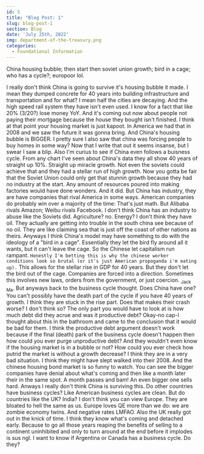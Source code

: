 ```yaml
---
id: 5
title: "Blog Post: 1"
slug: blog-post-1
section: Blog
date: 'July 25th, 2022'
img: department-of-the-treasury.png
categories:
  - Foundational Information
---
```

<!-- bro I really need more pictures -->

China housing bubble; then start then soviet union growth; bird in a cage; who has a cycle?; europoor lol.

<!--more-->

I really don't think China is going to survive it's housing bubble it made. I mean they dumped concrete for 40 years into building infrastructure and transportation and for what? I mean half the cities are decaying. And the high speed rail system they have isn't even used. I know for a fact that like 20% (3/20?) lose money YoY. And it's coming out now about people not paying their mortgage because the house they bought isn't finished. I think at that point your housing market is just kapoot. In America we had that in 2008 and we saw the future it was gonna bring. And China's housing bubble is BIGGER. I pretty sure I also saw that china was forcing people to buy homes in some way? Now that I write that out it seems insanse, but I swear I saw a blip. Also I'm curius to see if China even follows a buisness cycle. From any chart I've seen about China's data they all show 40 years of straight up 10%. Straight up miracle growth. Not even the soviets could achieve that and they had a stellar run of high growth. Now you gotta be fair that the Soviet Union could only get that stunnin growth because they had no industry at the start. Any amount of resources poured into making factories would have done wonders. And it did. But China has industry, they are have companies that rival America in some ways. American companies do probably win over a majority of the time: That's just math. But Alibaba rivals Amazon; Weibu rivals Facebook. I don't think China has an industry to abuse like the Soviets did. Agriculture? no. Energy? I don't think they have oil. They actually are getting into trouble in the south china see because of no oil. They are like claiming sea that is just off the coast of other nations as theirs. Anyways I think China's model may have something to do with the ideology of a "bird in a cage". Essentially they let the bird fly around all it wants, but it can't leave the cage. So the Chinese let capitalism run rampant. ```Honestly I'm betting this is why the chinese worker conditions look so brutal (or it's just American propoganda i'm eating up).``` This allows for the stellar rise in GDP for 40 years. But they don't let the bird out of the cage. Companies are forced into a direction. Sometimes this involves new laws, orders from the government, or just coercion. <sub>Jack Ma</sub>. But anyways back to the business cycle thought. Does China have one? You can't possibly have the death part of the cycle if you have 40 years of growth. I think they are stuck in the rise part. Does that makes their crash worse? I don't think so? The only part you would have to look at is how much debt did they acrue and was it productive debt? Okay-no cap-I thought about this in the bathroom and came to the conclusion that it would be bad for them. I think the productive debt argument doesn't work because if the final (death) park of the business cycle doesn't happen then how could you ever purge unproductive debt? And they wouldn't even know if the housing market is in a bubble or not? How could you ever check how putrid the market is without a growth decrease? I think they are in a very bad situation. I think they might have slept walked into their 2008. And the chinese housing bond market is so funny to watch. You can see the bigger companies have denial about what's coming and then like a month later their in the same spot. A month passes and bam! An even bigger one sells hard. Anways I really don't think China is surviving this. Do other countries have business cycles? Like American business cycles are clean. But do countries like the UK? India? I don't think you can view Europe. They are bloated to hell the same as us. Europe loves QE more than we do: we are zombie economy twins. And negative rates LMFAO. Also the UK really got out in the knick of time. I think they know what's coming and detached early. Because to go all those years reaping the benefits of selling to a continent uninhibited and only to turn around at the end before it implodes is sus ngl. I want to know if Argentina or Canada has a business cycle. Do they?